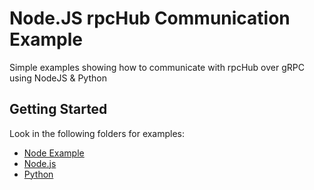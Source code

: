 # Node.JS rpcHub Communication Example

Simple examples showing how to communicate with rpcHub over gRPC using NodeJS & Python

## Getting Started

Look in the following folders for examples:

- [Node Example](/example)
- [Node.js](/node-js)
- [Python](/python)
